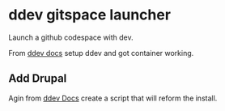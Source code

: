# ddev gitspace launcher
Launch a github codespace with dev. 

From [ddev docs](https://ddev.readthedocs.io/en/latest/users/install/ddev-installation/#github-codespaces) setup ddev and got container working. 

## Add Drupal 
Agin from [ddev Docs](https://ddev.readthedocs.io/en/latest/users/quickstart/#drupal) create a script that will reform the install. 
